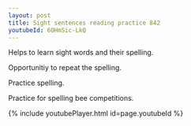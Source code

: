 ```yaml
---
layout: post
title: Sight sentences reading practice 842
youtubeId: 6OHmSic-LkQ
---
```

 
 
Helps to learn sight words and their spelling.

Opportunitiy to repeat the spelling. 

Practice spelling. 
 
Practice for spelling bee competitions. 
 
{% include youtubePlayer.html id=page.youtubeId %}
 
 

